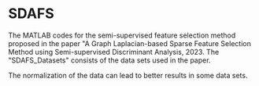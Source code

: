 # SDAFS
The MATLAB codes for the semi-supervised feature selection method proposed in the paper "A Graph Laplacian-based Sparse Feature Selection Method using Semi-supervised Discriminant Analysis, 2023. The "SDAFS_Datasets" consists of the data sets used in the paper.

The normalization of the data can lead to better results in some data sets.
